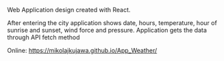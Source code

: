 Web Application design created with React.

After entering the city application shows date, hours, temperature, hour of sunrise and sunset, wind force and pressure.
Application gets the data through API fetch method

Online: https://mikolajkujawa.github.io/App_Weather/
